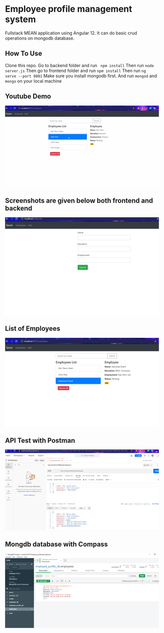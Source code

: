 # Employee profile management system

Fullstack MEAN application using Angular 12.
It can do basic crud operations on mongodb database.

## How To Use
Clone this repo.
Go to backend folder and run ``` npm install```
Then run ```node server.js```
Then go to frontend folder and run ```npm install```
Then run ```ng serve --port 8081``` 
Make sure you install mongodb first.
And run ```mongod``` and ```mongo``` on your local machine

## Youtube Demo
[![Angular12 CRUD Demo](youtube.png)](https://youtu.be/eQllGA-97Po)


## Screenshots are given below both frontend and backend

![add](img1.png)

## List of Employees
![list](img2.png)

## API Test with Postman
![postman](img3.png)

## Mongdb database with Compass
![mongodb](img4.png)